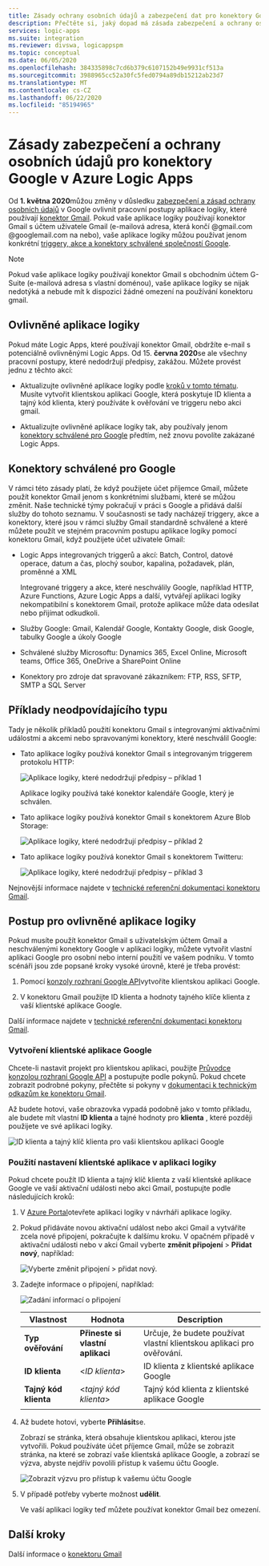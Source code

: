 ```yaml
---
title: Zásady ochrany osobních údajů a zabezpečení dat pro konektory Google
description: Přečtěte si, jaký dopad má zásada zabezpečení a ochrany osobních údajů Google na konektorech Google, jako je například Gmail, v Azure Logic Apps
services: logic-apps
ms.suite: integration
ms.reviewer: divswa, logicappspm
ms.topic: conceptual
ms.date: 06/05/2020
ms.openlocfilehash: 384335898c7cd6b379c6107152b49e9931cf513a
ms.sourcegitcommit: 3988965cc52a30fc5fed0794a89db15212ab23d7
ms.translationtype: MT
ms.contentlocale: cs-CZ
ms.lasthandoff: 06/22/2020
ms.locfileid: "85194965"
---
```

# <a name="data-security-and-privacy-policies-for-google-connectors-in-azure-logic-apps"></a>Zásady zabezpečení a ochrany osobních údajů pro konektory Google v Azure Logic Apps

Od **1. května 2020**můžou změny v důsledku [zabezpečení a zásad ochrany osobních údajů](https://www.blog.google/technology/safety-security/project-strobe/) v Google ovlivnit pracovní postupy aplikace logiky, které používají [konektor Gmail](https://docs.microsoft.com/connectors/gmail/). Pokud vaše aplikace logiky používají konektor Gmail s účtem uživatele Gmail (e-mailová adresa, která končí @gmail.com @googlemail.com na nebo), vaše aplikace logiky můžou používat jenom konkrétní [triggery, akce a konektory schválené společností Google](#approved-connectors).

> [!NOTE]
> Pokud vaše aplikace logiky používají konektor Gmail s obchodním účtem G-Suite (e-mailová adresa s vlastní doménou), vaše aplikace logiky se nijak nedotýká a nebude mít k dispozici žádné omezení na používání konektoru gmail.

## <a name="affected-logic-apps"></a>Ovlivněné aplikace logiky

Pokud máte Logic Apps, které používají konektor Gmail, obdržíte e-mail s potenciálně ovlivněnými Logic Apps. Od 15. **června 2020**se ale všechny pracovní postupy, které nedodržují předpisy, zakážou. Můžete provést jednu z těchto akcí:

* Aktualizujte ovlivněné aplikace logiky podle [kroků v tomto tématu](#update-affected-workflows). Musíte vytvořit klientskou aplikaci Google, která poskytuje ID klienta a tajný kód klienta, který používáte k ověřování ve triggeru nebo akci gmail.

* Aktualizujte ovlivněné aplikace logiky tak, aby používaly jenom [konektory schválené pro Google](#approved-connectors) předtím, než znovu povolíte zakázané Logic Apps.

<a name="approved-connectors"></a>

## <a name="google-approved-connectors"></a>Konektory schválené pro Google

V rámci této zásady platí, že když použijete účet příjemce Gmail, můžete použít konektor Gmail jenom s konkrétními službami, které se můžou změnit. Naše technické týmy pokračují v práci s Google a přidává další služby do tohoto seznamu. V současnosti se tady nacházejí triggery, akce a konektory, které jsou v rámci služby Gmail standardně schválené a které můžete použít ve stejném pracovním postupu aplikace logiky pomocí konektoru Gmail, když použijete účet uživatele Gmail:

* Logic Apps integrovaných triggerů a akcí: Batch, Control, datové operace, datum a čas, plochý soubor, kapalina, požadavek, plán, proměnné a XML

  Integrované triggery a akce, které neschválily Google, například HTTP, Azure Functions, Azure Logic Apps a další, vytvářejí aplikaci logiky nekompatibilní s konektorem Gmail, protože aplikace může data odesílat nebo přijímat odkudkoli.

* Služby Google: Gmail, Kalendář Google, Kontakty Google, disk Google, tabulky Google a úkoly Google

* Schválené služby Microsoftu: Dynamics 365, Excel Online, Microsoft teams, Office 365, OneDrive a SharePoint Online

* Konektory pro zdroje dat spravované zákazníkem: FTP, RSS, SFTP, SMTP a SQL Server

## <a name="non-compliant-examples"></a>Příklady neodpovídajícího typu

Tady je několik příkladů použití konektoru Gmail s integrovanými aktivačními událostmi a akcemi nebo spravovanými konektory, které neschválil Google:

* Tato aplikace logiky používá konektor Gmail s integrovaným triggerem protokolu HTTP:

  ![Aplikace logiky, které nedodržují předpisy – příklad 1](./media/connectors-google-data-security-privacy-policy/not-compliant-logic-app-1.png)
  
  Aplikace logiky používá také konektor kalendáře Google, který je schválen.

* Tato aplikace logiky používá konektor Gmail s konektorem Azure Blob Storage:

  ![Aplikace logiky, které nedodržují předpisy – příklad 2](./media/connectors-google-data-security-privacy-policy/not-compliant-logic-app-2.png)

* Tato aplikace logiky používá konektor Gmail s konektorem Twitteru:

  ![Aplikace logiky, které nedodržují předpisy – příklad 3](./media/connectors-google-data-security-privacy-policy/not-compliant-logic-app-3.png)

Nejnovější informace najdete v [technické referenční dokumentaci konektoru Gmail](https://docs.microsoft.com/connectors/gmail/).

<a name="update-affected-workflows"></a>

## <a name="steps-for-affected-logic-apps"></a>Postup pro ovlivněné aplikace logiky

Pokud musíte použít konektor Gmail s uživatelským účtem Gmail a neschválenými konektory Google v aplikaci logiky, můžete vytvořit vlastní aplikaci Google pro osobní nebo interní použití ve vašem podniku. V tomto scénáři jsou zde popsané kroky vysoké úrovně, které je třeba provést:

1. Pomocí [konzoly rozhraní Google API](https://console.developers.google.com)vytvoříte klientskou aplikaci Google.

1. V konektoru Gmail použijte ID klienta a hodnoty tajného klíče klienta z vaší klientské aplikace Google.

Další informace najdete v [technické referenční dokumentaci konektoru Gmail](https://docs.microsoft.com/connectors/gmail/#authentication-and-bring-your-own-application).

### <a name="create-google-client-app"></a>Vytvoření klientské aplikace Google

Chcete-li nastavit projekt pro klientskou aplikaci, použijte [Průvodce konzolou rozhraní Google API](https://console.developers.google.com/start/api?id=gmail&credential=client_key) a postupujte podle pokynů. Pokud chcete zobrazit podrobné pokyny, přečtěte si pokyny v [dokumentaci k technickým odkazům ke konektoru Gmail](https://docs.microsoft.com/connectors/gmail/#authentication-and-bring-your-own-application).

Až budete hotovi, vaše obrazovka vypadá podobně jako v tomto příkladu, ale budete mít vlastní **ID klienta** a tajné hodnoty pro **klienta** , které později použijete ve své aplikaci logiky.

![ID klienta a tajný klíč klienta pro vaši klientskou aplikaci Google](./media/connectors-google-data-security-privacy-policy/google-api-console.png)

### <a name="use-client-app-settings-in-logic-app"></a>Použití nastavení klientské aplikace v aplikaci logiky

Pokud chcete použít ID klienta a tajný klíč klienta z vaší klientské aplikace Google ve vaší aktivační události nebo akci Gmail, postupujte podle následujících kroků:

1. V [Azure Portal](https://portal.azure.com)otevřete aplikaci logiky v návrháři aplikace logiky.

1. Pokud přidáváte novou aktivační událost nebo akci Gmail a vytváříte zcela nové připojení, pokračujte k dalšímu kroku. V opačném případě v aktivační události nebo v akci Gmail vyberte **změnit připojení**  >  **Přidat nový**, například:

   ![Vyberte změnit připojení > přidat nový.](./media/connectors-google-data-security-privacy-policy/change-gmail-connection.png)

1. Zadejte informace o připojení, například:

   ![Zadání informací o připojení](./media/connectors-google-data-security-privacy-policy/authentication-type-bring-your-own.png)

   | Vlastnost | Hodnota | Description |
   |----------|-------|-------------|
   | **Typ ověřování** | **Přineste si vlastní aplikaci** | Určuje, že budete používat vlastní klientskou aplikaci pro ověřování. |
   | **ID klienta** | <*ID klienta*> | ID klienta z klientské aplikace Google |
   | **Tajný kód klienta** | <*tajný kód klienta*> | Tajný kód klienta z klientské aplikace Google |
   ||||

1. Až budete hotovi, vyberte **Přihlásit**se.

   Zobrazí se stránka, která obsahuje klientskou aplikaci, kterou jste vytvořili. Pokud používáte účet příjemce Gmail, může se zobrazit stránka, na které se zobrazí vaše klientská aplikace Google, a zobrazí se výzva, abyste nejdřív povolili přístup k vašemu účtu Google.

   ![Zobrazit výzvu pro přístup k vašemu účtu Google](./media/connectors-google-data-security-privacy-policy/allow-access-authorized-domain.png)

1. V případě potřeby vyberte možnost **udělit**.

   Ve vaší aplikaci logiky teď můžete používat konektor Gmail bez omezení.

## <a name="next-steps"></a>Další kroky

Další informace o [konektoru Gmail](https://docs.microsoft.com/connectors/gmail/)
